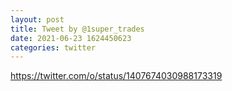 ```yaml
--- 
layout: post 
title: Tweet by @1super_trades 
date: 2021-06-23 1624450623 
categories: twitter 
--- 
```

https://twitter.com/o/status/1407674030988173319